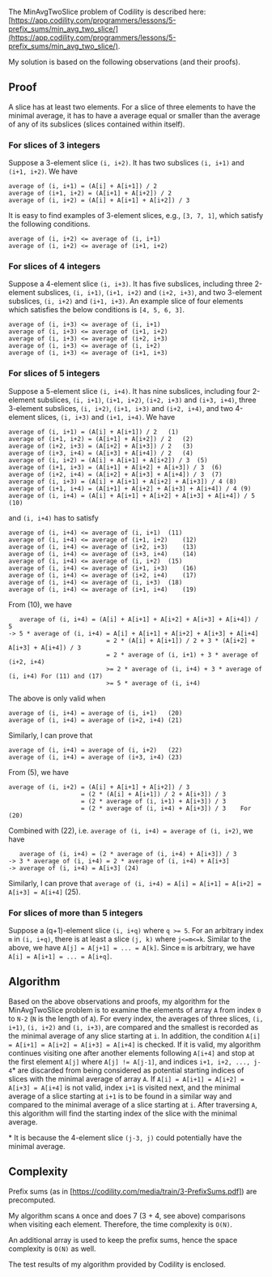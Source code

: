 The MinAvgTwoSlice problem of Codility is described here: [https://app.codility.com/programmers/lessons/5-prefix_sums/min_avg_two_slice/](https://app.codility.com/programmers/lessons/5-prefix_sums/min_avg_two_slice/).

My solution is based on the following observations (and their proofs). 

## Proof

A slice has at least two elements. For a slice of three elements to have the minimal average, it has to have a average equal or smaller than the average of any of its subslices (slices contained within itself). 

### For slices of 3 integers

Suppose a 3-element slice `(i, i+2)`. It has two subslices `(i, i+1)` and `(i+1, i+2)`. We have

	average of (i, i+1) = (A[i] + A[i+1]) / 2
	average of (i+1, i+2) = (A[i+1] + A[i+2]) / 2
    average of (i, i+2) = (A[i] + A[i+1] + A[i+2]) / 3
	
It is easy to find examples of 3-element slices, e.g., `[3, 7, 1]`, which satisfy the following conditions.
    
    average of (i, i+2) <= average of (i, i+1)
    average of (i, i+2) <= average of (i+1, i+2)
 	
### For slices of 4 integers

Suppose a 4-element slice `(i, i+3)`. It has five subslices, including three 2-element subslices, `(i, i+1)`, `(i+1, i+2)` and `(i+2, i+3)`, and two 3-element subslices, `(i, i+2)` and `(i+1, i+3)`. An example slice of four elements which satisfies the below conditions is `[4, 5, 6, 3]`. 

    average of (i, i+3) <= average of (i, i+1)
    average of (i, i+3) <= average of (i+1, i+2)
    average of (i, i+3) <= average of (i+2, i+3)
    average of (i, i+3) <= average of (i, i+2)
    average of (i, i+3) <= average of (i+1, i+3)

### For slices of 5 integers

Suppose a 5-element slice `(i, i+4)`. It has nine subslices, including four 2-element subslices, `(i, i+1)`, `(i+1, i+2)`, `(i+2, i+3)` and `(i+3, i+4)`, three 3-element subslices, `(i, i+2)`, `(i+1, i+3)` and `(i+2, i+4)`, and two 4-element slices, `(i, i+3)` and `(i+1, i+4)`. We have

	average of (i, i+1) = (A[i] + A[i+1]) / 2	(1)
	average of (i+1, i+2) = (A[i+1] + A[i+2]) / 2	(2)
	average of (i+2, i+3) = (A[i+2] + A[i+3]) / 2	(3)
	average of (i+3, i+4) = (A[i+3] + A[i+4]) / 2	(4)
	average of (i, i+2) = (A[i] + A[i+1] + A[i+2]) / 3	(5)
	average of (i+1, i+3) = (A[i+1] + A[i+2] + A[i+3]) / 3	(6)
	average of (i+2, i+4) = (A[i+2] + A[i+3] + A[i+4]) / 3	(7)	
	average of (i, i+3) = (A[i] + A[i+1] + A[i+2] + A[i+3]) / 4	(8)
	average of (i+1, i+4) = (A[i+1] + A[i+2] + A[i+3] + A[i+4]) / 4	(9)
	average of (i, i+4) = (A[i] + A[i+1] + A[i+2] + A[i+3] + A[i+4]) / 5	(10)
	
and `(i, i+4)` has to satisfy 

    average of (i, i+4) <= average of (i, i+1)	(11)
    average of (i, i+4) <= average of (i+1, i+2)	(12)
    average of (i, i+4) <= average of (i+2, i+3)	(13)
    average of (i, i+4) <= average of (i+3, i+4)	(14)
    average of (i, i+4) <= average of (i, i+2)	(15)
    average of (i, i+4) <= average of (i+1, i+3)	(16)
    average of (i, i+4) <= average of (i+2, i+4)	(17)
    average of (i, i+4) <= average of (i, i+3)	(18)
    average of (i, i+4) <= average of (i+1, i+4)	(19)
    
From (10), we have
 
       average of (i, i+4) = (A[i] + A[i+1] + A[i+2] + A[i+3] + A[i+4]) / 5
    -> 5 * average of (i, i+4) = A[i] + A[i+1] + A[i+2] + A[i+3] + A[i+4]
                               = 2 * (A[i] + A[i+1]) / 2 + 3 * (A[i+2] + A[i+3] + A[i+4]) / 3
                               = 2 * average of (i, i+1) + 3 * average of (i+2, i+4)
                               >= 2 * average of (i, i+4) + 3 * average of (i, i+4)	For (11) and (17)
                               >= 5 * average of (i, i+4)
                               
The above is only valid when

    average of (i, i+4) = average of (i, i+1)	(20)
    average of (i, i+4) = average of (i+2, i+4)	(21)

Similarly, I can prove that

    average of (i, i+4) = average of (i, i+2)	(22)
    average of (i, i+4) = average of (i+3, i+4)	(23)

From (5), we have 
                           
    average of (i, i+2) = (A[i] + A[i+1] + A[i+2]) / 3
                        = (2 * (A[i] + A[i+1]) / 2 + A[i+3]) / 3
                        = (2 * average of (i, i+1) + A[i+3]) / 3
                        = (2 * average of (i, i+4) + A[i+3]) / 3	For (20)
                              
Combined with (22), i.e. `average of (i, i+4) = average of (i, i+2)`, we have 

       average of (i, i+4) = (2 * average of (i, i+4) + A[i+3]) / 3
    -> 3 * average of (i, i+4) = 2 * average of (i, i+4) + A[i+3]
    -> average of (i, i+4) = A[i+3]	(24)

Similarly, I can prove that `average of (i, i+4) = A[i] = A[i+1] = A[i+2] = A[i+3] = A[i+4]`	(25). 

### For slices of more than 5 integers

Suppose a (q+1)-element slice `(i, i+q)` where `q >= 5`. For an arbitrary index `m` in `(i, i+q)`, there is at least a slice `(j, k)` where `j<=m<=k`. Similar to the above, we have `A[j] = A[j+1] = ... = A[k]`. Since `m` is arbitrary, we have `A[i] = A[i+1] = ... = A[i+q]`. 

## Algorithm

Based on the above observations and proofs, my algorithm for the MinAvgTwoSlice problem is to examine the elements of array `A` from index `0` to `N-2` (`N` is the length of `A`). For every index, the averages of three slices, `(i, i+1)`, `(i, i+2)` and `(i, i+3)`, are compared and the smallest is recorded as the minimal average of any slice starting at `i`. In addition, the condition `A[i] = A[i+1] = A[i+2] = A[i+3] = A[i+4]` is checked. If it is valid, my algorithm continues visiting one after another elements following `A[i+4]` and stop at the first element `A[j]` where `A[j] != A[j-1]`, and indices `i+1, i+2, ..., j-4`* are discarded from being considered as potential starting indices of slices with the minimal average of array `A`. If `A[i] = A[i+1] = A[i+2] = A[i+3] = A[i+4]` is not valid, index `i+1` is visited next, and the minimal average of a slice starting at `i+1` is to be found in a similar way and compared to the minimal average of a slice starting at `i`. After traversing `A`, this algorithm will find the starting index of the slice with the minimal average.

\* It is because the 4-element slice `(j-3, j)` could potentially have the minimal average. 

## Complexity

Prefix sums (as in [https://codility.com/media/train/3-PrefixSums.pdf]) are precomputed. 

My algorithm scans `A` once and does 7 (3 + 4, see above) comparisons when visiting each element. Therefore, the time complexity is `O(N)`.

An additional array is used to keep the prefix sums, hence the space complexity is `O(N)` as well. 

The test results of my algorithm provided by Codility is enclosed.


